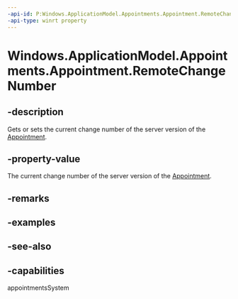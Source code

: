 ```yaml
---
-api-id: P:Windows.ApplicationModel.Appointments.Appointment.RemoteChangeNumber
-api-type: winrt property
---
```


<!-- Property syntax
public ulong RemoteChangeNumber { get;  set; }
-->

# Windows.ApplicationModel.Appointments.Appointment.RemoteChangeNumber

## -description
Gets or sets the current change number of the server version of the [Appointment](appointment.md).

## -property-value
The current change number of the server version of the [Appointment](appointment.md).

## -remarks

## -examples

## -see-also

## -capabilities
appointmentsSystem
